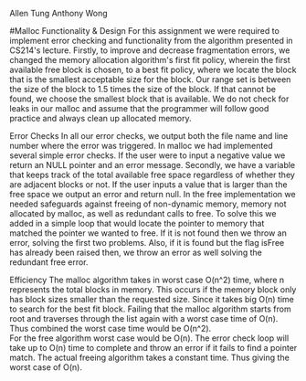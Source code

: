 Allen Tung
Anthony Wong

#Malloc
Functionality & Design
For this assignment we were required to implement error checking and functionality from the algorithm presented in CS214's lecture.  Firstly, to improve and decrease fragmentation errors, we changed the memory allocation algorithm's first fit policy, wherein the first available free block is chosen, to a best fit policy, where we locate the block that is the smallest acceptable size for the block.  Our range set is between the size of the block to 1.5 times the size of the block.  If that cannot be found, we choose the smallest block that is available.  We do not check for leaks in our malloc and assume that the programmer will follow good practice and always clean up allocated memory.  

Error Checks
In all our error checks, we output both the file name and line number where the error was triggered.  In malloc we had implemented several simple error checks.  If the user were to input a negative value we return an NULL pointer and an error message.  Secondly, we have a variable that keeps track of the total available free space regardless of whether they are adjacent blocks or not.  If the user inputs a value that is larger than the free space we output an error and return null.  In the free implementation we needed safeguards against freeing of non-dynamic memory, memory not allocated by malloc, as well as redundant calls to free.  To solve this we added in a simple loop that would locate the pointer to memory that matched the pointer we wanted to free.  If it is not found then we throw an error, solving the first two problems.  Also, if it is found but the flag isFree has already been raised then, we throw an error as well solving the redundant free error.

Efficiency
The malloc algorithm takes in worst case O(n^2) time, where n represents the total blocks in memory.  This occurs if the memory block only has block sizes smaller than the requested size.  Since it takes big O(n) time to search for the best fit block.  Failing that the malloc algorithm starts from root and traverses through the list again with a worst case time of O(n).  Thus combined the worst case time would be O(n^2).  
For the free algorithm worst case would be O(n).  The error check loop will take up to O(n) time to complete and throw an error if it fails to find a pointer match.  The actual freeing algorithm takes a constant time.  Thus giving the worst case of O(n).
